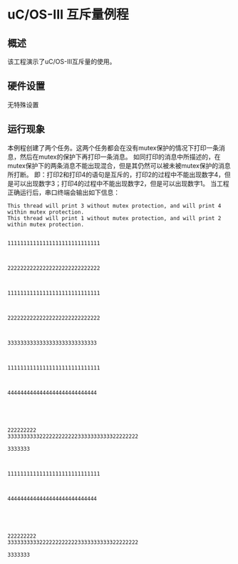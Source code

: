 # uC/OS-III 互斥量例程

## 概述

该工程演示了uC/OS-III互斥量的使用。

## 硬件设置

无特殊设置

## 运行现象
本例程创建了两个任务。这两个任务都会在没有mutex保护的情况下打印一条消息，然后在mutex的保护下再打印一条消息。
如同打印的消息中所描述的，在mutex保护下的两条消息不能出现混合，但是其仍然可以被未被mutex保护的消息所打断。
即：打印2和打印4的语句是互斥的，打印2的过程中不能出现数字4，但是可以出现数字3；打印4的过程中不能出现数字2，但是可以出现数字1。
当工程正确运行后，串口终端会输出如下信息：
```console
This thread will print 3 without mutex protection, and will print 4 within mutex protection.
This thread will print 1 without mutex protection, and will print 2 within mutex protection.


11111111111111111111111111111



22222222222222222222222222222



11111111111111111111111111111



22222222222222222222222222222



3333333333333333333333333333



11111111111111111111111111111



4444444444444444444444444444





222222222
33333333332222222222223333333333322222222

3333333



11111111111111111111111111111



4444444444444444444444444444





222222222
33333333332222222222223333333333322222222

3333333

```
